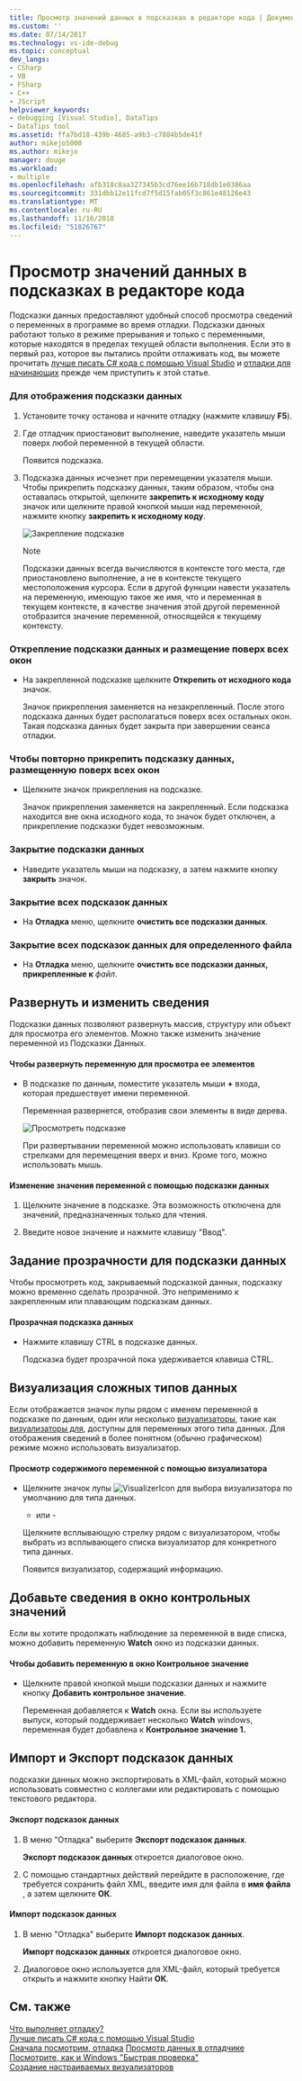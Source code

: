 ```yaml
---
title: Просмотр значений данных в подсказках в редакторе кода | Документация Майкрософт
ms.custom: ''
ms.date: 07/14/2017
ms.technology: vs-ide-debug
ms.topic: conceptual
dev_langs:
- CSharp
- VB
- FSharp
- C++
- JScript
helpviewer_keywords:
- debugging [Visual Studio], DataTips
- DataTips tool
ms.assetid: ffa7bd18-439b-4685-a9b3-c7884b5de41f
author: mikejo5000
ms.author: mikejo
manager: douge
ms.workload:
- multiple
ms.openlocfilehash: afb318c8aa327345b3cd76ee16b718db1e0386aa
ms.sourcegitcommit: 331dbb12e11fcd7f5d15fab05f3c861e48126e43
ms.translationtype: MT
ms.contentlocale: ru-RU
ms.lasthandoff: 11/16/2018
ms.locfileid: "51826767"
---
```

# <a name="view-data-values-in-datatips-in-the-code-editor"></a>Просмотр значений данных в подсказках в редакторе кода
Подсказки данных предоставляют удобный способ просмотра сведений о переменных в программе во время отладки. Подсказки данных работают только в режиме прерывания и только с переменными, которые находятся в пределах текущей области выполнения. Если это в первый раз, которое вы пытались пройти отлаживать код, вы можете прочитать [лучше писать C# кода с помощью Visual Studio](../debugger/write-better-code-with-visual-studio.md) и [отладки для начинающих](../debugger/debugging-absolute-beginners.md) прежде чем приступить к этой статье.
  
### <a name="to-display-a-datatip"></a>Для отображения подсказки данных  
  
1. Установите точку останова и начните отладку (нажмите клавишу **F5**).

2. Где отладчик приостановит выполнение, наведите указатель мыши поверх любой переменной в текущей области.
  
     Появится подсказка.
  
3.  Подсказка данных исчезнет при перемещении указателя мыши. Чтобы прикрепить подсказку данных, таким образом, чтобы она оставалась открытой, щелкните **закрепить к исходному коду** значок или щелкните правой кнопкой мыши над переменной, нажмите кнопку **закрепить к исходному коду**.

    ![Закрепление подсказке](../debugger/media/dbg-tips-data-tips-pinned.png "PinningDataTip")

    > [!NOTE]
    > Подсказки данных всегда вычисляются в контексте того места, где приостановлено выполнение, а не в контексте текущего местоположения курсора. Если в другой функции навести указатель на переменную, имеющую такое же имя, что и переменная в текущем контексте, в качестве значения этой другой переменной отобразится значение переменной, относящейся к текущему контексту.
  
### <a name="to-unpin-a-datatip-and-make-it-float"></a>Открепление подсказки данных и размещение поверх всех окон  
  
-   На закрепленной подсказке щелкните **Открепить от исходного кода** значок.  
  
     Значок прикрепления заменяется на незакрепленный. После этого подсказка данных будет располагаться поверх всех остальных окон. Такая подсказка данных будет закрыта при завершении сеанса отладки.  
  
### <a name="to-repin-a-floating-datatip"></a>Чтобы повторно прикрепить подсказку данных, размещенную поверх всех окон  
  
-   Щелкните значок прикрепления на подсказке.  
  
     Значок прикрепления заменяется на закрепленный. Если подсказка находится вне окна исходного кода, то значок будет отключен, а прикрепление подсказки будет невозможным.  
  
### <a name="to-close-a-datatip"></a>Закрытие подсказки данных  
  
-   Наведите указатель мыши на подсказку, а затем нажмите кнопку **закрыть** значок.  
  
### <a name="to-close-all-datatips"></a>Закрытие всех подсказок данных  
  
-   На **Отладка** меню, щелкните **очистить все подсказки данных**.  
  
### <a name="to-close-all-datatips-for-a-specific-file"></a>Закрытие всех подсказок данных для определенного файла  
  
-   На **Отладка** меню, щелкните **очистить все подсказки данных, прикрепленные к** *файл*.  
  
## <a name="expand-and-edit-information"></a>Развернуть и изменить сведения  
 Подсказки данных позволяют развернуть массив, структуру или объект для просмотра его элементов. Можно также изменить значение переменной из Подсказки Данных.  
  
#### <a name="to-expand-a-variable-to-see-its-elements"></a>Чтобы развернуть переменную для просмотра ее элементов  
  
-   В подсказке по данным, поместите указатель мыши **+** входа, которая предшествует имени переменной.  
  
    Переменная развернется, отобразив свои элементы в виде дерева.

    ![Просмотреть подсказке](../debugger/media/dbg-tour-data-tips.gif "просмотреть подсказке по данным")
  
    При развертывании переменной можно использовать клавиши со стрелками для перемещения вверх и вниз. Кроме того, можно использовать мышь.  
  
#### <a name="to-edit-the-value-of-a-variable-using-a-datatip"></a>Изменение значения переменной с помощью подсказки данных  
  
1.  Щелкните значение в подсказке. Эта возможность отключена для значений, предназначенных только для чтения.  
  
2.  Введите новое значение и нажмите клавишу "Ввод".  
  
## <a name="making-a-datatip-transparent"></a>Задание прозрачности для подсказки данных  
 Чтобы просмотреть код, закрываемый подсказкой данных, подсказку можно временно сделать прозрачной. Это неприменимо к закрепленным или плавающим подсказкам данных.  
  
#### <a name="to-make-a-datatip-transparent"></a>Прозрачная подсказка данных  
  
-   Нажмите клавишу CTRL в подсказке данных.  
  
     Подсказка будет прозрачной пока удерживается клавиша CTRL.  
  
## <a name="visualize-complex-data-types"></a>Визуализация сложных типов данных  
 Если отображается значок лупы рядом с именем переменной в подсказке по данным, один или несколько [визуализаторы](../debugger/create-custom-visualizers-of-data.md), такие как [визуализаторы для](../debugger/string-visualizer-dialog-box.md), доступны для переменных этого типа данных. Для отображения сведений в более понятном (обычно графическом) режиме можно использовать визуализатор.
  
#### <a name="to-view-the-contents-of-a-variable-using-a-visualizer"></a>Просмотр содержимого переменной с помощью визуализатора  
  
-   Щелкните значок лупы ![VisualizerIcon](../debugger/media/dbg-tips-visualizer-icon.png "значок визуализатор") для выбора визуализатора по умолчанию для типа данных.  
  
     - или -  
  
     Щелкните всплывающую стрелку рядом с визуализатором, чтобы выбрать из всплывающего списка визуализатор для конкретного типа данных.  
  
     Появится визуализатор, содержащий информацию.  
  
## <a name="add-information-to-a-watch-window"></a>Добавьте сведения в окно контрольных значений  
 Если вы хотите продолжать наблюдение за переменной в виде списка, можно добавить переменную **Watch** окно из подсказки данных.  
  
#### <a name="to-add-a-variable-to-the-watch-window"></a>Чтобы добавить переменную в окно Контрольное значение  
  
-   Щелкните правой кнопкой мыши подсказки данных и нажмите кнопку **Добавить контрольное значение**.  
  
     Переменная добавляется к **Watch** окна. Если вы используете выпуск, который поддерживает несколько **Watch** windows, переменная будет добавлена к **Контрольное значение 1.**  
  
## <a name="import-and-export-datatips"></a>Импорт и Экспорт подсказок данных  
 подсказки данных можно экспортировать в XML-файл, который можно использовать совместно с коллегами или редактировать с помощью текстового редактора.  
  
#### <a name="to-export-datatips"></a>Экспорт подсказок данных  
  
1.  В меню "Отладка" выберите **Экспорт подсказок данных**.  
  
     **Экспорт подсказок данных** откроется диалоговое окно.  
  
2.  С помощью стандартных действий перейдите в расположение, где требуется сохранить файл XML, введите имя для файла в **имя файла** , а затем щелкните **ОК**.  
  
#### <a name="to-import-datatips"></a>Импорт подсказок данных  
  
1.  В меню "Отладка" выберите **Импорт подсказок данных**.  
  
     **Импорт подсказок данных** откроется диалоговое окно.  
  
2.  Диалоговое окно используется для XML-файл, который требуется открыть и нажмите кнопку Найти **ОК**.  
  
## <a name="see-also"></a>См. также  
 [Что выполняет отладку?](../debugger/what-is-debugging.md)  
 [Лучше писать C# кода с помощью Visual Studio](../debugger/write-better-code-with-visual-studio.md)  
 [Сначала посмотрим, отладка](../debugger/debugger-feature-tour.md) [Просмотр данных в отладчике](../debugger/viewing-data-in-the-debugger.md)   
 [Посмотрите, как и Windows "Быстрая проверка"](../debugger/watch-and-quickwatch-windows.md)   
 [Создание настраиваемых визуализаторов](../debugger/create-custom-visualizers-of-data.md)   